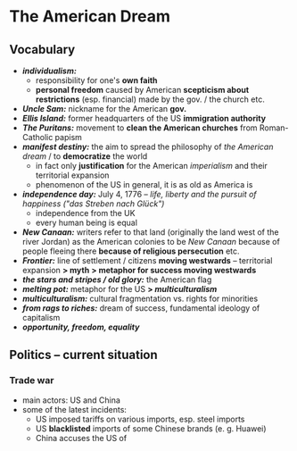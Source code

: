 # The American Dream

## Vocabulary

- ***individualism:***
	- responsibility for one's **own faith**
	- **personal freedom** caused by American **scepticism about restrictions** (esp. financial) made by the gov. / the church etc.
- ***Uncle Sam:*** nickname for the American **gov.**
- ***Ellis Island:*** former headquarters of the US **immigration authority**
- ***The Puritans:*** movement to **clean the American churches** from Roman-Catholic papism
- ***manifest destiny:*** the aim to spread the philosophy of *the American dream* / to **democratize** the world
	- in fact only **justification** for the American *imperialism* and their territorial expansion
	- phenomenon of the US in general, it is as old as America is
- ***independence day:*** July 4, 1776 – *life, liberty and the pursuit of happiness ("das Streben nach Glück")*
	- independence from the UK
	- every human being is equal
- ***New Canaan:*** writers refer to that land (originally the land west of the river Jordan) as the American colonies to be *New Canaan* because of people fleeing there **because of religious persecution** etc.
- ***Frontier:*** line of settlement / citizens **moving westwards** – territorial expansion **> myth**
	**> metaphor for success moving westwards**
- ***the stars and stripes / old glory:*** the American flag
- ***melting pot:*** metaphor for the US **> *multiculturalism***
- ***multiculturalism:*** cultural fragmentation vs. rights for minorities
- ***from rags to riches:*** dream of success, fundamental ideology of capitalism
- ***opportunity, freedom, equality***

## Politics – current situation

### Trade war
- main actors: US and China
- some of the latest incidents:
	- US imposed tariffs on various imports, esp. steel imports
	- US **blacklisted** imports of some Chinese brands (e. g. Huawei)
	- China accuses the US of 
<!--stackedit_data:
eyJoaXN0b3J5IjpbLTE3Mzk0NTAyNSwtMTYwNzQzMTg3OCwyMT
A3MjAyOTY1LC0xOTcxODg5ODY4LC01MTUwMzY3NDYsLTYxNTEx
NDQ5NCwtMTM4Nzk0MjcxMSwtMTkyNTE1NjE4Niw4MTg5NzAwMz
QsLTIwMjk0MzYxOTQsLTcwOTA4ODQwMl19
-->